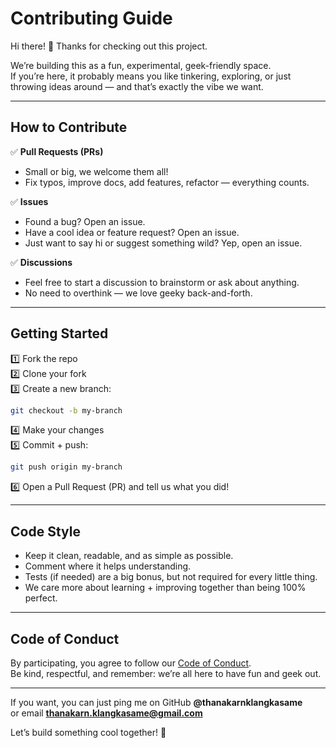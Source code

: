 # Contributing Guide

Hi there! 👋 Thanks for checking out this project.

We’re building this as a fun, experimental, geek-friendly space.  
If you’re here, it probably means you like tinkering, exploring, or just throwing ideas around — and that’s exactly the vibe we want.

---

## How to Contribute

✅ **Pull Requests (PRs)**  
- Small or big, we welcome them all!  
- Fix typos, improve docs, add features, refactor — everything counts.

✅ **Issues**  
- Found a bug? Open an issue.  
- Have a cool idea or feature request? Open an issue.  
- Just want to say hi or suggest something wild? Yep, open an issue.

✅ **Discussions**  
- Feel free to start a discussion to brainstorm or ask about anything.  
- No need to overthink — we love geeky back-and-forth.

---

## Getting Started

1️⃣ Fork the repo  
2️⃣ Clone your fork  
3️⃣ Create a new branch:  
```bash
git checkout -b my-branch
```
4️⃣ Make your changes  
5️⃣ Commit + push:  
```bash
git push origin my-branch
```
6️⃣ Open a Pull Request (PR) and tell us what you did!

---

## Code Style

- Keep it clean, readable, and as simple as possible.
- Comment where it helps understanding.
- Tests (if needed) are a big bonus, but not required for every little thing.
- We care more about learning + improving together than being 100% perfect.

---

## Code of Conduct

By participating, you agree to follow our [Code of Conduct](CODE_OF_CONDUCT.md).  
Be kind, respectful, and remember: we’re all here to have fun and geek out.

---

If you want, you can just ping me on GitHub **@thanakarnklangkasame**  
or email **thanakarn.klangkasame@gmail.com**

Let’s build something cool together! 🚀
